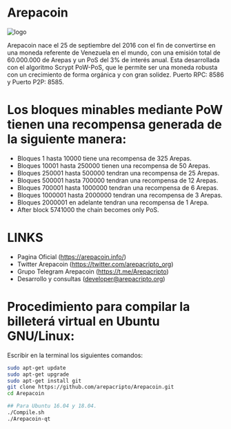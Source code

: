 # Arepacoin

![logo](https://arepacripto.org/arepacoin.png)

Arepacoin nace el 25 de septiembre del 2016 con el fin de convertirse en una moneda referente de Venezuela en el mundo, con una emisión total de 60.000.000 de Arepas y un PoS del 3% de interés anual. Esta desarrollada con el algoritmo Scrypt PoW-PoS, que le permite ser una moneda robusta con un crecimiento de forma orgánica y con gran solidez. Puerto RPC: 8586 y Puerto P2P: 8585. 

Los bloques minables mediante PoW tienen una recompensa generada de la siguiente manera:
=========================
* Bloques 1 hasta 10000 tiene una recompensa de 325 Arepas.
* Bloques 10001 hasta 250000 tienen una recompensa de 50 Arepas.
* Bloques 250001 hasta 500000 tendran una recompensa de 25 Arepas.
* Bloques 500001 hasta 700000 tendran una recompensa de 12 Arepas.
* Bloques 700001 hasta 1000000 tendran una recompensa de 6 Arepas.
* Bloques 1000001 hasta 2000000 tendran una recompensa de 3 Arepas.
* Bloques 2000001 en adelante tendran una recompensa de 1 Arepa.
* After block 5741000 the chain becomes only PoS.

LINKS
==========================
* Pagina Oficial (https://arepacoin.info/)
* Twitter Arepacoin (https://twitter.com/arepacripto_org)
* Grupo Telegram Arepacoin (https://t.me/Arepacripto)
* Desarrollo y consultas (developer@arepacripto.org)

Procedimiento para compilar la billeterá virtual en Ubuntu GNU/Linux:
==========================
Escribir en la terminal los siguientes comandos:

```bash
sudo apt-get update
sudo apt-get upgrade
sudo apt-get install git
git clone https://github.com/arepacripto/Arepacoin.git
cd Arepacoin

## Para Ubuntu 16.04 y 18.04.
./Compile.sh
./Arepacoin-qt

